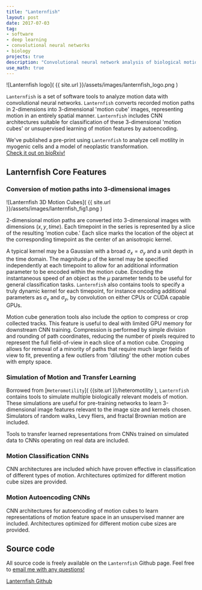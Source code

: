 ```yaml
---
title: "Lanternfish"
layout: post
date: 2017-07-03
tag:
- software
- deep learning
- convolutional neural networks
- biology
projects: true
description: "Convolutional neural network analysis of biological motion"
use_math: true
---
```


![Lanternfish logo]( {{ site.url }}/assets/images/lanternfish_logo.png )

`Lanternfish` is a set of software tools to analyze motion data with convolutional neural networks. `Lanternfish` converts recorded motion paths in 2-dimensions into 3-dimensional 'motion cube' images, representing motion in an entirely spatial manner. `Lanternfish` includes CNN architectures suitable for classification of these 3-dimensional 'motion cubes' or unsupervised learning of motion features by autoencoding.

We've published a pre-print using `Lanternfish` to analyze cell motility in myogenic cells and a model of neoplastic transformation.  
[Check it out on bioRxiv!](http://www.biorxiv.org/content/early/2017/07/05/159202)

## Lanternfish Core Features

### Conversion of motion paths into 3-dimensional images

![Lanternfish 3D Motion Cubes]( {{ site.url }}/assets/images/lanternfish_fig1.png )

2-dimensional motion paths are converted into 3-dimensional images with dimensions $(x, y, time)$. Each timepoint in the series is represented by a slice of the resulting 'motion cube.' Each slice marks the location of the object at the corresponding timepoint as the center of an anisotropic kernel.

A typical kernel may be a Gaussian with a broad $\sigma_x = \sigma_y$ and a unit depth in the time domain. The magnitude $\mu$ of the kernel may be specified independently at each timepoint to allow for an additional information parameter to be encoded within the motion cube. Encoding the instantaneous speed of an object as the $\mu$ parameter tends to be useful for general classification tasks. `Lanternfish` also contains tools to specify a truly dynamic kernel for each timepoint, for instance encoding additional parameters as $\sigma_x$ and $\sigma_y$, by convolution on either CPUs or CUDA capable GPUs.

Motion cube generation tools also include the option to compress or crop collected tracks. This feature is useful to deal with limited GPU memory for downstream CNN training. Compression is performed by simple division and rounding of path coordinates, reducing the number of pixels required to represent the full field-of-view in each slice of a motion cube. Cropping allows for removal of a minority of paths that require much larger fields of view to fit, preventing a few outliers from 'diluting' the other motion cubes with empty space.

### Simulation of Motion and Transfer Learning

Borrowed from [`Heteromotility`]( {{site.url }}/heteromotility ), `Lanternfish` contains tools to simulate multiple biologically relevant models of motion. These simulations are useful for pre-training networks to learn 3-dimensional image features relevant to the image size and kernels chosen. Simulators of random walks, Levy fliers, and fractal Brownian motion are included.  

Tools to transfer learned representations from CNNs trained on simulated data to CNNs operating on real data are included.  

### Motion Classification CNNs

CNN architectures are included which have proven effective in classification of different types of motion. Architectures optimized for different motion cube sizes are provided.  

### Motion Autoencoding CNNs

CNN architectures for autoencoding of motion cubes to learn representations of motion feature space in an unsupervised manner are included. Architectures optimized for different motion cube sizes are provided.  

## Source code

All source code is freely available on the `Lanternfish` Github page. Feel free to [email me with any questions!](mailto:jacobkimmel@gmail.com)

[Lanternfish Github](https://github.com/jacobkimmel/lanternfish)

